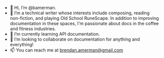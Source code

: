 - 👋 Hi, I’m @bamerman.  
- 👀 I’m a technical writer whose interests include composing, reading non-fiction, and playing Old School RuneScape. In addition to improving documentation in these spaces, I'm passionate about docs in the coffee and fitness industries. 
- 🌱 I’m currently learning API documentation. 
- 💞️ I’m looking to collaborate on documentation for anything and everything!
- 📫 You can reach me at brendan.amerman@gmail.com

<!---
bamerman/bamerman is a ✨ special ✨ repository because its `README.md` (this file) appears on your GitHub profile.
You can click the Preview link to take a look at your changes.
--->
